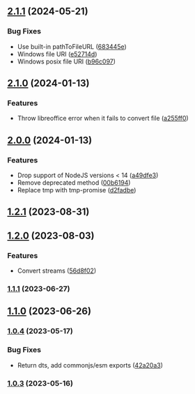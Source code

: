 

## [2.1.1](https://github.com/Girilloid/libreoffice-file-converter/compare/v2.1.0...v2.1.1) (2024-05-21)


### Bug Fixes

* Use built-in pathToFileURL ([683445e](https://github.com/Girilloid/libreoffice-file-converter/commit/683445e6cd62cc3daae0b4aa4b88f327ccb7dae3))
* Windows file URI ([e52714d](https://github.com/Girilloid/libreoffice-file-converter/commit/e52714d3a1b1b077589f613c6509d9a8c7f87b89))
* Windows posix file URI ([b96c097](https://github.com/Girilloid/libreoffice-file-converter/commit/b96c097d2f1a02fa2bdde0b92d4eaedffaad8a95))

## [2.1.0](https://github.com/Girilloid/libreoffice-file-converter/compare/v2.0.0...v2.1.0) (2024-01-13)


### Features

* Throw libreoffice error when it fails to convert file ([a255ff0](https://github.com/Girilloid/libreoffice-file-converter/commit/a255ff051a610e2d3d472caa1681679a00eec57b))

## [2.0.0](https://github.com/Girilloid/libreoffice-file-converter/compare/v1.2.1...v2.0.0) (2024-01-13)


### Features

* Drop support of NodeJS versions < 14 ([a49dfe3](https://github.com/Girilloid/libreoffice-file-converter/commit/a49dfe3b71c49e67b05bf0253e03bfaae771e11b))
* Remove deprecated method ([00b6194](https://github.com/Girilloid/libreoffice-file-converter/commit/00b61947c453001cfad6e884db2603364d4337ad))
* Replace tmp with tmp-promise ([d2fadbe](https://github.com/Girilloid/libreoffice-file-converter/commit/d2fadbe98226bded5b7bdc827f2a66cf85572c1a))


## [1.2.1](https://github.com/Girilloid/libreoffice-file-converter/compare/v1.2.0...v1.2.1) (2023-08-31)

## [1.2.0](https://github.com/Girilloid/libreoffice-file-converter/compare/v1.1.1...v1.2.0) (2023-08-03)


### Features

* Convert streams ([56d8f02](https://github.com/Girilloid/libreoffice-file-converter/commit/56d8f02d6b2f0b40423953e0321140067a9e4423))

### [1.1.1](https://github.com/Girilloid/libreoffice-file-converter/compare/v1.1.0...v1.1.1) (2023-06-27)

## [1.1.0](https://github.com/Girilloid/libreoffice-file-converter/compare/v1.0.5...v1.1.0) (2023-06-26)

### [1.0.4](https://github.com/Girilloid/libreoffice-file-converter/compare/v1.0.3...v1.0.4) (2023-05-17)


### Bug Fixes

* Return dts, add commonjs/esm exports ([42a20a3](https://github.com/Girilloid/libreoffice-file-converter/commit/42a20a38205cfcf300221aea73deb2e657c4163b))

### [1.0.3](https://github.com/Girilloid/libreoffice-file-converter/compare/v1.0.2...v1.0.3) (2023-05-16)
